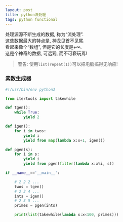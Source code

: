 ```yaml
---
layout: post
title: python流处理
tags: python functional
---
```


处理源源不断生成的数据, 称为“流处理”.  
这些数据最大的特点是, 神龙见首不见尾.  
看起来像个“数组”, 但是它的长度是+∞.  
这是个神奇的数据, 可远观, 而不可亵玩焉!  

> 警告: 使用`list(repeat(1))`可以把电脑搞得无响应!

### 素数生成器

```python
#!/usr/bin/env python3

from itertools import takewhile

def tgen():
    while True:
        yield 2

def igen():
    for i in twos:
        yield i
        yield from map(lambda x:x+1, igen())

def pgen(s):
    for i in s:
        yield i
        yield from pgen(filter(lambda x:x%i, s))

if __name__=='__main__':

    # 2 2 2 ...
    twos = tgen()
    # 2 3 4 ...
    ints = igen()
    # 2 3 5 ...
    primes = pgen(ints)

    print(list(takewhile(lambda x:x<100, primes)))
```
